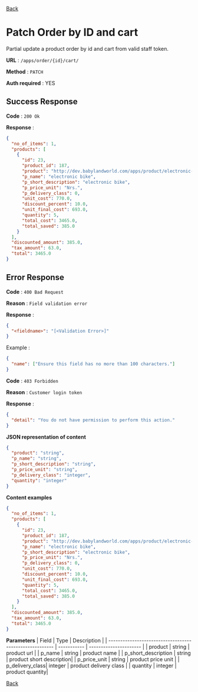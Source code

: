 [Back](../README.md)

# Patch Order by ID and cart

Partial update a product order by id  and cart from valid staff token.

**URL** : `/apps/order/{id}/cart/`

**Method** : `PATCH`

**Auth required** : YES

## Success Response

**Code** : `200 Ok`

**Response** :

```json
{
  "no_of_items": 1,
  "products": [
    {
      "id": 23,
      "product_id": 187,
      "product": "http://dev.babylandworld.com/apps/product/electronic-bike/",
      "p_name": "electronic bike",
      "p_short_description": "electronic bike",
      "p_price_unit": "Nrs.",
      "p_delivery_class": 0,
      "unit_cost": 770.0,
      "discount_percent": 10.0,
      "unit_final_cost": 693.0,
      "quantity": 5,
      "total_cost": 3465.0,
      "total_saved": 385.0
    }
  ],
  "discounted_amount": 385.0,
  "tax_amount": 63.0,
  "total": 3465.0
}
```

## Error Response

**Code** : `400 Bad Request`

**Reason** : `Field validation error`

**Response** :

```json
{
  "<fieldname>": "[<Validation Error>]"
}
```

Example :

```json
{
  "name": ["Ensure this field has no more than 100 characters."]
}
```

**Code** : `403 Forbidden`

**Reason** : `Customer login token`

**Response** :

```json
{
  "detail": "You do not have permission to perform this action."
}
```

**JSON representation of content**

```json
{
  "product": "string",
  "p_name": "string",
  "p_short_description": "string",
  "p_price_unit": "string",
  "p_delivery_class": "integer",
  "quantity": "integer"
}
```

**Content examples**

```json
{
  "no_of_items": 1,
  "products": [
    {
      "id": 23,
      "product_id": 187,
      "product": "http://dev.babylandworld.com/apps/product/electronic-bike/",
      "p_name": "electronic bike",
      "p_short_description": "electronic bike",
      "p_price_unit": "Nrs.",
      "p_delivery_class": 0,
      "unit_cost": 770.0,
      "discount_percent": 10.0,
      "unit_final_cost": 693.0,
      "quantity": 5,
      "total_cost": 3465.0,
      "total_saved": 385.0
    }
  ],
  "discounted_amount": 385.0,
  "tax_amount": 63.0,
  "total": 3465.0
}
```

**Parameters**
| Field | Type | Description |
| ------------------------------------------------------- | ----------- | ---------------------- |
| product | string | product url |
| p_name | string | product name |
| p_short_description | string | product short description|
| p_price_unit | string | product price unit |
| p_delivery_class| integer | product delivery class |
| quantity | integer | product quantity|

[Back](../README.md)
